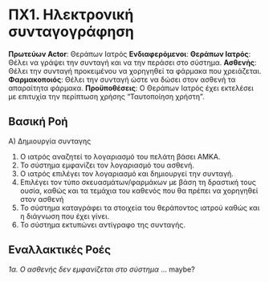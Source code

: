 # ΠΧ1. Ηλεκτρονική συνταγογράφηση
**Πρωτεύων Actor**: Θεράπων Ιατρός
**Ενδιαφερόμενοι**:
**Θεράπων Ιατρός**: Θέλει να γράψει την συνταγή και να την περάσει στο σύστημα.
**Ασθενής**: Θέλει την συνταγή προκειμένου να χορηγηθεί τα φάρμακα που χρειάζεται.
**Φαρμακοποιός**: Θέλει την συνταγή ώστε να δώσει στον ασθενή τα απαραίτητα φάρμακα.
**Προϋποθέσεις**: Ο Θεράπων Ιατρός έχει εκτελέσει με επιτυχία την περίπτωση χρήσης “Ταυτοποίηση χρήστη”.

## Βασική Ροή
Α) Δημιουργία συνταγης
1. Ο ιατρός αναζητεί το λογαριασμό του πελάτη βάσει ΑΜΚΑ.
2. Το σύστημα εμφανίζει τον λογαριασμό του ασθενή.
3. Ο ιατρός επιλέγει τον λογαριασμό και δημιουργεί την συνταγή.
4. Επιλέγει τον τύπο σκευασμάτων/φαρμάκων με βάση τη δραστική τους ουσία, καθώς και τα τεμάχια του καθενός που θα πρέπει να χορηγηθεί στον ασθενή
5. Το σύστημα καταγράφει τα στοιχεία του θεράποντος ιατρού καθώς και η διάγνωση που έχει γίνει.
6. Το σύστημα εκτυπώνει αντίγραφο της συνταγής.
   
## Εναλλακτικές Ροές
*1α. Ο ασθενής δεν εμφανίζεται στο σύστημα*
... maybe? 